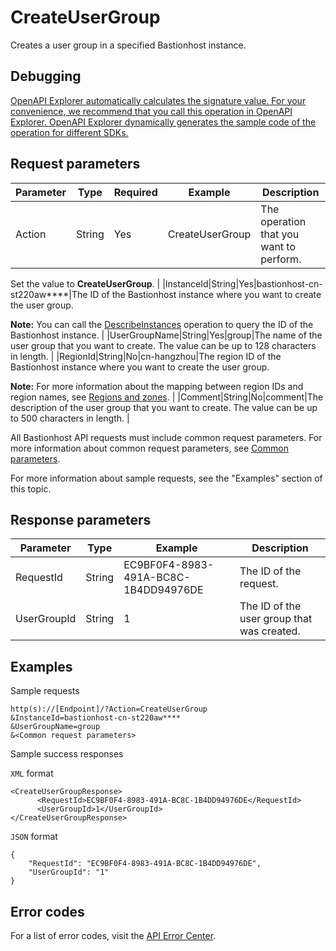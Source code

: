 # CreateUserGroup

Creates a user group in a specified Bastionhost instance.

## Debugging

[OpenAPI Explorer automatically calculates the signature value. For your convenience, we recommend that you call this operation in OpenAPI Explorer. OpenAPI Explorer dynamically generates the sample code of the operation for different SDKs.](https://api.aliyun.com/#product=Yundun-bastionhost&api=CreateUserGroup&type=RPC&version=2019-12-09)

## Request parameters

|Parameter|Type|Required|Example|Description|
|---------|----|--------|-------|-----------|
|Action|String|Yes|CreateUserGroup|The operation that you want to perform.

 Set the value to **CreateUserGroup**. |
|InstanceId|String|Yes|bastionhost-cn-st220aw\*\*\*\*|The ID of the Bastionhost instance where you want to create the user group.

 **Note:** You can call the [DescribeInstances](~~153281~~) operation to query the ID of the Bastionhost instance. |
|UserGroupName|String|Yes|group|The name of the user group that you want to create. The value can be up to 128 characters in length. |
|RegionId|String|No|cn-hangzhou|The region ID of the Bastionhost instance where you want to create the user group.

 **Note:** For more information about the mapping between region IDs and region names, see [Regions and zones](~~40654~~). |
|Comment|String|No|comment|The description of the user group that you want to create. The value can be up to 500 characters in length. |

All Bastionhost API requests must include common request parameters. For more information about common request parameters, see [Common parameters](~~148139~~).

For more information about sample requests, see the "Examples" section of this topic.

## Response parameters

|Parameter|Type|Example|Description|
|---------|----|-------|-----------|
|RequestId|String|EC9BF0F4-8983-491A-BC8C-1B4DD94976DE|The ID of the request. |
|UserGroupId|String|1|The ID of the user group that was created. |

## Examples

Sample requests

```
http(s)://[Endpoint]/?Action=CreateUserGroup
&InstanceId=bastionhost-cn-st220aw****
&UserGroupName=group
&<Common request parameters>
```

Sample success responses

`XML` format

```
<CreateUserGroupResponse>
      <RequestId>EC9BF0F4-8983-491A-BC8C-1B4DD94976DE</RequestId>
      <UserGroupId>1</UserGroupId>
</CreateUserGroupResponse>
```

`JSON` format

```
{
	"RequestId": "EC9BF0F4-8983-491A-BC8C-1B4DD94976DE",
	"UserGroupId": "1"
}
```

## Error codes

For a list of error codes, visit the [API Error Center](https://error-center.alibabacloud.com/status/product/Yundun-bastionhost).

